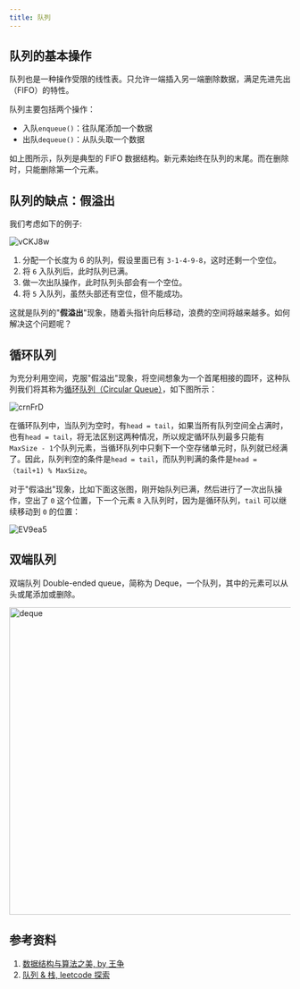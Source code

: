 ```yaml
---
title: 队列
---
```


## 队列的基本操作

队列也是一种操作受限的线性表。只允许一端插入另一端删除数据，满足先进先出（FIFO）的特性。

队列主要包括两个操作：

- 入队`enqueue()`：往队尾添加一个数据
- 出队`dequeue()`：从队头取一个数据

<GifPlayer gif="https://cosmos-x.oss-cn-hangzhou.aliyuncs.com/queue.2020-09-12 12_46_06.gif" still="https://cosmos-x.oss-cn-hangzhou.aliyuncs.com/queue.2020-09-12 12_46_06.png"/>

如上图所示，队列是典型的 FIFO 数据结构。新元素始终在队列的末尾。而在删除时，只能删除第一个元素。

## 队列的缺点：假溢出

我们考虑如下的例子:

<Img w="400" src='https://cosmos-x.oss-cn-hangzhou.aliyuncs.com/vCKJ8w.png' alt='vCKJ8w'/>

1. 分配一个长度为 6 的队列，假设里面已有 `3-1-4-9-8`，这时还剩一个空位。
2. 将 `6` 入队列后，此时队列已满。
3. 做一次出队操作，此时队列头部会有一个空位。
4. 将 `5` 入队列，虽然头部还有空位，但不能成功。

这就是队列的"**假溢出**"现象，随着头指针向后移动，浪费的空间将越来越多。如何解决这个问题呢？

## 循环队列

为充分利用空间，克服"假溢出"现象，将空间想象为一个首尾相接的圆环，这种队列我们将其称为[循环队列（Circular Queue）](/docs/data-structures/04-queue/02-circular-queue)，如下图所示：

<Img w="750" src='https://cosmos-x.oss-cn-hangzhou.aliyuncs.com/crnFrD.png' alt='crnFrD'/>

在循环队列中，当队列为空时，有`head = tail`，如果当所有队列空间全占满时，也有`head = tail`，将无法区别这两种情况，所以规定循环队列最多只能有`MaxSize - 1`个队列元素，当循环队列中只剩下一个空存储单元时，队列就已经满了。因此，队列判空的条件是`head = tail`，而队列判满的条件是`head =（tail+1) % MaxSize`。

对于"假溢出"现象，比如下面这张图，刚开始队列已满，然后进行了一次出队操作，空出了 `0` 这个位置，下一个元素 `8` 入队列时，因为是循环队列，`tail` 可以继续移动到 `0` 的位置：

<Img w="760" src='https://cosmos-x.oss-cn-hangzhou.aliyuncs.com/EV9ea5.png' alt='EV9ea5'/>

## 双端队列

双端队列 Double-ended queue，简称为 Deque，一个队列，其中的元素可以从头或尾添加或删除。

<Img src='https://cosmos-x.oss-cn-hangzhou.aliyuncs.com/dYvgsS.png' alt='deque' width="550"/>

## 参考资料

1. [数据结构与算法之美, by 王争](https://time.geekbang.org/column/intro/126)
2. [队列 & 栈, leetcode 探索](https://leetcode-cn.com/leetbook/detail/queue-stack/)
